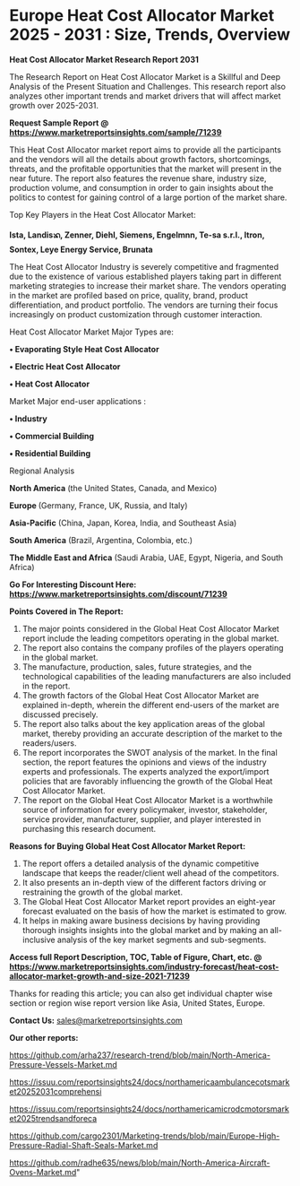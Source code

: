 # Europe Heat Cost Allocator Market 2025 - 2031 : Size, Trends, Overview

<strong>Heat Cost Allocator Market Research Report 2031</strong>

The Research Report on Heat Cost Allocator Market is a Skillful and Deep Analysis of the Present Situation and Challenges. This research report also analyzes other important trends and market drivers that will affect market growth over 2025-2031.

<strong>Request Sample Report @ <a href=https://www.marketreportsinsights.com/sample/71239>https://www.marketreportsinsights.com/sample/71239</a></strong>

This Heat Cost Allocator market report aims to provide all the participants and the vendors will all the details about growth factors, shortcomings, threats, and the profitable opportunities that the market will present in the near future. The report also features the revenue share, industry size, production volume, and consumption in order to gain insights about the politics to contest for gaining control of a large portion of the market share.

Top Key Players in the Heat Cost Allocator Market:

<strong>Ista, Landisᬪ, Zenner, Diehl, Siemens, Engelmnn, Te-sa s.r.l., Itron, Sontex, Leye Energy Service, Brunata</strong>

The Heat Cost Allocator Industry is severely competitive and fragmented due to the existence of various established players taking part in different marketing strategies to increase their market share. The vendors operating in the market are profiled based on price, quality, brand, product differentiation, and product portfolio. The vendors are turning their focus increasingly on product customization through customer interaction.

Heat Cost Allocator Market Major Types are:

<strong>• Evaporating Style Heat Cost Allocator

• Electric Heat Cost Allocator

• Heat Cost Allocator</strong>

Market Major end-user applications :

<strong>• Industry

• Commercial Building

• Residential Building</strong>

Regional Analysis

</u><strong><b>North America</b></strong> (the United States, Canada, and Mexico)

<strong><b>Europe </b></strong>(Germany, France, UK, Russia, and Italy)

<strong><b>Asia-Pacific</b></strong> (China, Japan, Korea, India, and Southeast Asia)

<strong><b>South America</b></strong> (Brazil, Argentina, Colombia, etc.)

<strong><b>The Middle East and Africa</b></strong> (Saudi Arabia, UAE, Egypt, Nigeria, and South Africa)

<strong>Go For Interesting Discount Here: <a href=https://www.marketreportsinsights.com/discount/71239>https://www.marketreportsinsights.com/discount/71239</a></strong>

<strong>Points Covered in The Report:</strong>
<ol>
  <li>The major points considered in the Global Heat Cost Allocator Market report include the leading competitors operating in the global market.</li>
  <li>The report also contains the company profiles of the players operating in the global market.</li>
  <li>The manufacture, production, sales, future strategies, and the technological capabilities of the leading manufacturers are also included in the report.</li>
  <li>The growth factors of the Global Heat Cost Allocator Market are explained in-depth, wherein the different end-users of the market are discussed precisely.</li>
  <li>The report also talks about the key application areas of the global market, thereby providing an accurate description of the market to the readers/users.</li>
  <li>The report incorporates the SWOT analysis of the market. In the final section, the report features the opinions and views of the industry experts and professionals. The experts analyzed the export/import policies that are favorably influencing the growth of the Global Heat Cost Allocator Market.</li>
  <li>The report on the Global Heat Cost Allocator Market is a worthwhile source of information for every policymaker, investor, stakeholder, service provider, manufacturer, supplier, and player interested in purchasing this research document.</li>
</ol>
<strong>Reasons for Buying Global Heat Cost Allocator Market Report:</strong>

<ol>
  <li>The report offers a detailed analysis of the dynamic competitive landscape that keeps the reader/client well ahead of the competitors.</li>
  <li>It also presents an in-depth view of the different factors driving or restraining the growth of the global market.</li>
  <li>The Global Heat Cost Allocator Market report provides an eight-year forecast evaluated on the basis of how the market is estimated to grow.</li>
  <li>It helps in making aware business decisions by having providing thorough insights insights into the global market and by making an all-inclusive analysis of the key market segments and sub-segments.</li>
</ol>
<strong>Access full Report Description, TOC, Table of Figure, Chart, etc. @ <a href=https://www.marketreportsinsights.com/industry-forecast/heat-cost-allocator-market-growth-and-size-2021-71239>https://www.marketreportsinsights.com/industry-forecast/heat-cost-allocator-market-growth-and-size-2021-71239</a></strong>


Thanks for reading this article; you can also get individual chapter wise section or region wise report version like Asia, United States, Europe.

<strong>Contact Us:</strong>
sales@marketreportsinsights.com

<strong>Our other reports:</strong>

<a href=https://github.com/arha237/research-trend/blob/main/North-America-Pressure-Vessels-Market.md>https://github.com/arha237/research-trend/blob/main/North-America-Pressure-Vessels-Market.md</a>

<a href=https://issuu.com/reportsinsights24/docs/northamericaambulancecotsmarket20252031comprehensi>https://issuu.com/reportsinsights24/docs/northamericaambulancecotsmarket20252031comprehensi</a>

<a href=https://issuu.com/reportsinsights24/docs/northamericamicrodcmotorsmarket2025trendsandforeca>https://issuu.com/reportsinsights24/docs/northamericamicrodcmotorsmarket2025trendsandforeca</a>

<a href=https://github.com/cargo2301/Marketing-trends/blob/main/Europe-High-Pressure-Radial-Shaft-Seals-Market.md>https://github.com/cargo2301/Marketing-trends/blob/main/Europe-High-Pressure-Radial-Shaft-Seals-Market.md</a>

<a href=https://github.com/radhe635/news/blob/main/North-America-Aircraft-Ovens-Market.md>https://github.com/radhe635/news/blob/main/North-America-Aircraft-Ovens-Market.md</a>"
